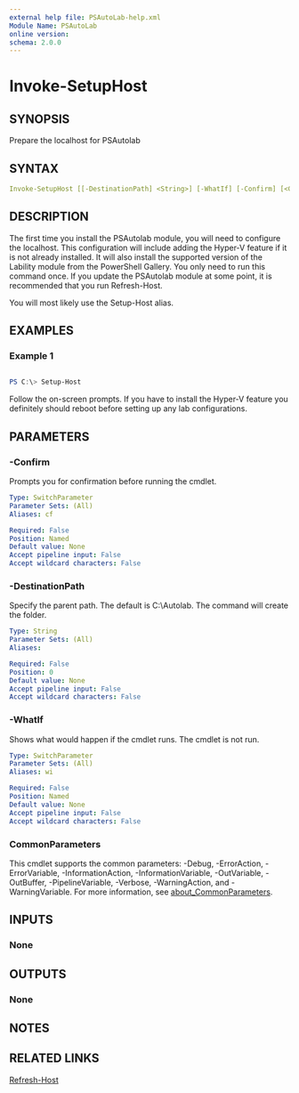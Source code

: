 ```yaml
---
external help file: PSAutoLab-help.xml
Module Name: PSAutoLab
online version:
schema: 2.0.0
---
```


# Invoke-SetupHost

## SYNOPSIS

Prepare the localhost for PSAutolab

## SYNTAX

```yaml
Invoke-SetupHost [[-DestinationPath] <String>] [-WhatIf] [-Confirm] [<CommonParameters>]
```

## DESCRIPTION

The first time you install the PSAutolab module, you will need to configure the localhost.
This configuration will include adding the Hyper-V feature if it is not already installed.
It will also install the supported version of the Lability module from the PowerShell Gallery.
You only need to run this command once.
If you update the PSAutolab module at some point, it is recommended that you run Refresh-Host.

You will most likely use the Setup-Host alias.

## EXAMPLES

### Example 1

```powershell

PS C:\> Setup-Host
```

Follow the on-screen prompts. If you have to install the Hyper-V feature you definitely should reboot before setting up any lab configurations.

## PARAMETERS

### -Confirm

Prompts you for confirmation before running the cmdlet.

```yaml
Type: SwitchParameter
Parameter Sets: (All)
Aliases: cf

Required: False
Position: Named
Default value: None
Accept pipeline input: False
Accept wildcard characters: False
```

### -DestinationPath

Specify the parent path.
The default is C:\Autolab.
The command will create the folder.

```yaml
Type: String
Parameter Sets: (All)
Aliases:

Required: False
Position: 0
Default value: None
Accept pipeline input: False
Accept wildcard characters: False
```

### -WhatIf

Shows what would happen if the cmdlet runs.
The cmdlet is not run.

```yaml
Type: SwitchParameter
Parameter Sets: (All)
Aliases: wi

Required: False
Position: Named
Default value: None
Accept pipeline input: False
Accept wildcard characters: False
```

### CommonParameters

This cmdlet supports the common parameters: -Debug, -ErrorAction, -ErrorVariable, -InformationAction, -InformationVariable, -OutVariable, -OutBuffer, -PipelineVariable, -Verbose, -WarningAction, and -WarningVariable. For more information, see [about_CommonParameters](http://go.microsoft.com/fwlink/?LinkID=113216).

## INPUTS

### None

## OUTPUTS

### None

## NOTES

## RELATED LINKS

[Refresh-Host]()